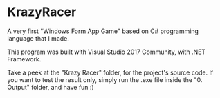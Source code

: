# KrazyRacer
A very first "Windows Form App Game" based on C# programming language that I made.

This program was built with Visual Studio 2017 Community, with .NET Framework.

Take a peek at the "Krazy Racer" folder, for the project's source code.
If you want to test the result only, simply run the .exe file inside the "0. Output" folder, and have fun :)
